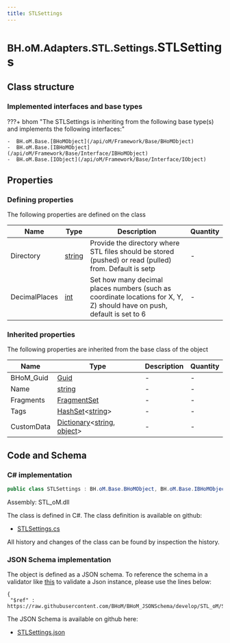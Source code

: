 ```yaml
---
title: STLSettings
---
```


# <small>BH.oM.Adapters.STL.Settings.</small>**STLSettings**



## Class structure

### Implemented interfaces and base types

???+ bhom "The STLSettings is inheriting from the following base type(s) and implements the following interfaces:"

    -  BH.oM.Base.[BHoMObject](/api/oM/Framework/Base/BHoMObject)
    -  BH.oM.Base.[IBHoMObject](/api/oM/Framework/Base/Interface/IBHoMObject)
    -  BH.oM.Base.[IObject](/api/oM/Framework/Base/Interface/IObject)


## Properties



### Defining properties

The following properties are defined on the class

| Name             | Type             | Description      | Quantity         |
|------------------|------------------|------------------|------------------|
| Directory | [string](https://learn.microsoft.com/en-us/dotnet/api/System.String?view=netstandard-2.0) | Provide the directory where STL files should be stored (pushed) or read (pulled) from. Default is setp  | - |
| DecimalPlaces | [int](https://learn.microsoft.com/en-us/dotnet/api/System.Int32?view=netstandard-2.0) | Set how many decimal places numbers (such as coordinate locations for X, Y, Z) should have on push, default is set to 6 | - |


### Inherited properties
The following properties are inherited from the base class of the object

| Name             | Type             | Description      | Quantity         |
|------------------|------------------|------------------|------------------|
| BHoM_Guid | [Guid](https://learn.microsoft.com/en-us/dotnet/api/System.Guid?view=netstandard-2.0) | - | - |
| Name | [string](https://learn.microsoft.com/en-us/dotnet/api/System.String?view=netstandard-2.0) | - | - |
| Fragments | [FragmentSet](/api/oM/Framework/Base/FragmentSet) | - | - |
| Tags | [HashSet](https://learn.microsoft.com/en-us/dotnet/api/System.Collections.Generic.HashSet-1?view=netstandard-2.0)&lt;[string](https://learn.microsoft.com/en-us/dotnet/api/System.String?view=netstandard-2.0)&gt; | - | - |
| CustomData | [Dictionary](https://learn.microsoft.com/en-us/dotnet/api/System.Collections.Generic.Dictionary-2?view=netstandard-2.0)&lt;[string](https://learn.microsoft.com/en-us/dotnet/api/System.String?view=netstandard-2.0), [object](https://learn.microsoft.com/en-us/dotnet/api/System.Object?view=netstandard-2.0)&gt; | - | - |


## Code and Schema

### C# implementation

``` C# title="C#"
public class STLSettings : BH.oM.Base.BHoMObject, BH.oM.Base.IBHoMObject, BH.oM.Base.IObject
```

Assembly: STL_oM.dll

The class is defined in C#. The class definition is available on github:

- [STLSettings.cs](https://github.com/BHoM/STL_Toolkit/blob/develop/STL_oM/STLSettings.cs)

All history and changes of the class can be found by inspection the history.
### JSON Schema implementation

The object is defined as a JSON schema. To reference the schema in a validator like [this](https://www.jsonschemavalidator.net/) to validate a Json instance, please use the lines below:

``` { .json .copy .select } title="JSON Schema"
{
 "$ref" : https://raw.githubusercontent.com/BHoM/BHoM_JSONSchema/develop/STL_oM/Settings/STLSettings.json}
```

The JSON Schema is available on github here:

- [STLSettings.json](https://github.com/BHoM/BHoM_JSONSchema/blob/develop/STL_oM/Settings/STLSettings.json)
